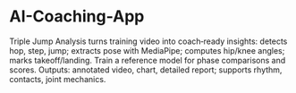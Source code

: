 # AI-Coaching-App
Triple Jump Analysis turns training video into coach‑ready insights: detects hop, step, jump; extracts pose with MediaPipe; computes hip/knee angles; marks takeoff/landing. Train a reference model for phase comparisons and scores. Outputs: annotated video, chart, detailed report; supports rhythm, contacts, joint mechanics.
